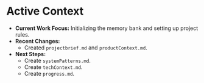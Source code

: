 # Active Context

- **Current Work Focus:** Initializing the memory bank and setting up project rules.
- **Recent Changes:**
    - Created `projectbrief.md` and `productContext.md`.
- **Next Steps:**
    - Create `systemPatterns.md`.
    - Create `techContext.md`.
    - Create `progress.md`.
